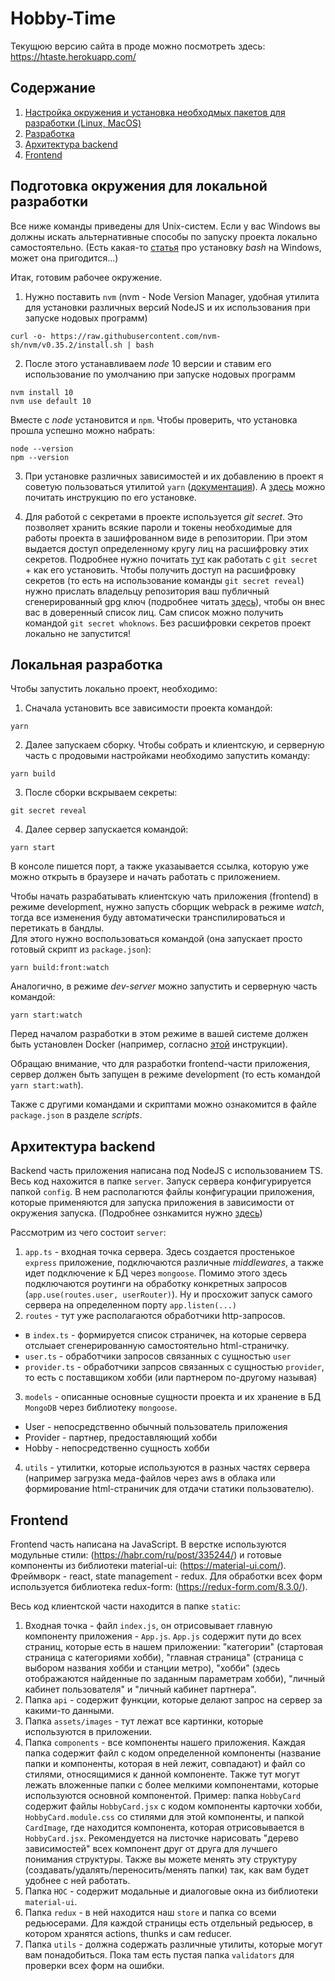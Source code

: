 # Hobby-Time  
Текущюю версию сайта в проде можно посмотреть здесь: https://htaste.herokuapp.com/

## Содержание
1. [Настройка окружения и установка необходмых пакетов для разработки (Linux, MacOS)](#settings-env)
2. [Разработка](#dev-rules)
3. [Архитектура backend](#backend) 
4. [Frontend](#frontend)

<a name="settings-env"></a>

## Подготовка окружения для локальной разработки
Все ниже команды приведены для Unix-систем. Если у вас Windows вы должны искать альтернативные способы по запуску проекта локально самостоятельно. (Есть какая-то [статья](https://losst.ru/ustanovka-bash-v-windows-10) про установку _bash_ на Windows, может она пригодится...)


Итак, готовим рабочее окружение. 
1. Нужно поставить `nvm` (nvm - Node Version Manager, удобная утилита для установки различных версий NodeJS и их использования при запуске нодовых программ)
```
curl -o- https://raw.githubusercontent.com/nvm-sh/nvm/v0.35.2/install.sh | bash
```
2. После этого устанавливаем _node_ 10 версии и ставим его использование по умолчанию при запуске нодовых программ
```
nvm install 10
nvm use default 10
```
Вместе c _node_ установится и `npm`. Чтобы проверить, что установка прошла успешно можно набрать:
```
node --version
npm --version
```
  
3. При установке различных зависимостей и их добавлению в проект я советую пользоваться утилитой `yarn` ([документация](https://yarnpkg.com/)). А [здесь](https://classic.yarnpkg.com/en/docs/install#debian-stable) можно почитать инструкцию по его установке.

4. Для работой с секретами в проекте используется _git secret_. Это позволяет хранить всякие пароли и токены необходимые для работы проекта в зашифрованном виде в репозитории. При этом выдается доступ определенному кругу лиц на расшифровку этих секретов. Подробнее нужно почитать [тут](https://git-secret.io/) как работать с `git secret` + как его установить. Чтобы получить доступ на расшифровку секретов (то есть на использование команды `git secret reveal`) нужно прислать владельцу репозитория ваш публичный сгенерированный gpg ключ (подробнее читать [здесь](https://help.github.com/en/github/authenticating-to-github/generating-a-new-gpg-key)), чтобы он внес вас в доверенный список лиц. Сам список можно получить командой `git secret whoknows`. Без расшифровки секретов проект локально не запустится!


<a name="dev-rules"></a>

## Локальная разработка
Чтобы запустить локально проект, необходимо:
1. Сначала установить все зависимости проекта командой:
```shell script
yarn 
```
2. Далее запускаем сборку. Чтобы собрать и клиентскую, и серверную часть с продовыми настройками 
необходимо запустить команду:
```shell script
yarn build
``` 
3. После сборки вскрываем секреты:
```
git secret reveal
```
4. Далее сервер запускается командой:
```shell script
yarn start
```
В консоле пишется порт, а также указаывается ссылка, которую уже можно
открыть в браузере и начать работать с приложением. 

Чтобы начать разрабатывать клиентскую чать приложения (frontend) в режиме development, нужно запусть сборщик webpack в режиме _watch_, тогда все изменения буду автоматически транспилироваться и перетикать в бандлы.  
Для этого нужно воспользоваться командой (она запускает просто готовый скрипт из `package.json`):
```shell script
yarn build:front:watch
```
Аналогично, в режиме _dev-server_ можно запустить и серверную часть командой: 
```shell script
yarn start:watch
```
Перед началом разработки в этом режиме в вашей системе должен быть установлен Docker (например, согласно [этой](https://docs.docker.com/install/linux/docker-ce/ubuntu/) инструкции).

Обращаю внимание, что для разработки frontend-части приложения, сервер должен быть запущен в режиме development (то есть командой `yarn start:wath`).

Также с другими командами и скриптами можно ознакомится в файле `package.json` в разделе _scripts_.

<a name="backend"></a>

## Архитектура backend
Backend часть приложения написана под NodeJS с использованием TS. Весь код нахожится в папке `server`. Запуск сервера конфигурируется папкой `config`. В нем располагются файлы конфигурации приложения, которые применяются для запуска приложения в зависимости от окружения запуска. (Подробнее ознкамится нужно [здесь](https://www.npmjs.com/package/config))

Рассмотрим из чего состоит `server`:
1. `app.ts` - входная точка сервера. Здесь создается простенькое `express` приложение, подключаются различные _middlewares_, а также идет подключение к БД через `mongoose`. Помимо этого здесь подключаются роутинги на обработку конкретных запросов (`app.use(routes.user, userRouter)`). Ну и просхожит запуск самого сервера на определенном порту `app.listen(...)`
2. `routes` - тут уже располагаются обработчики http-запросов. 
- в `index.ts` - формируется список страничек, на которые сервера отслыает сгенерированную самостоятельно html-страничку.
- `user.ts` - обработчики запросов связанных с сущностью `user`
- `provider.ts` - обработчики запрсов связанных с сущностью `provider`, то есть с поставщиком хобби (или партнером по-другому называя)
3. `models` - описанные основные сущности проекта и их хранение в БД `MongoDB` через библиотеку `mongoose`.
- User - непосредственно обычный пользователь приложения
- Provider - партнер, предоставляющий хобби
- Hobby - непосредственно сущность хобби
4. `utils` - утилитки, которые используются в разных частях сервера (например загрузка меда-файлов через aws в облака или формирование html-страничик для отдачи статики пользователю).

<a name="frontend"></a>

## Frontend
Frontend часть написана на JavaScript. В верстке используются модульные стили: (https://habr.com/ru/post/335244/) и готовые компоненты из библиотеки material-ui: (https://material-ui.com/). Фреймворк - react, state management - redux. Для обработки всех форм используется библиотека redux-form: (https://redux-form.com/8.3.0/).

Весь код клиентской части находится в папке `static`:
1. Входная точка - файл `index.js`, он отрисовывает главную компоненту приложения - `App.js`. `App.js` содержит пути до всех страниц, которые есть в нашем приложении: "категории" (стартовая страница с категориями хобби), "главная страница" (страница с выбором названия хобби и станции метро), "хобби" (здесь отображаются найденные по заданным параметрам хобби), "личный кабинет пользователя" и "личный кабинет партнера".
2. Папка `api` - содержит функции, которые делают запрос на сервер за какими-то данными. 
3. Папка `assets/images` - тут лежат все картинки, которые используются в приложении. 
4. Папка `components` - все компоненты нашего приложения. Каждая папка содержит файл с кодом определенной компоненты (название папки и компоненты, которая в ней лежит, совпадают) и файл со стилями, относящимися к данной компоненте. Также тут могут лежать вложенные папки с более мелкими компонентами, которые используются основной компонентой.
Пример: папка `HobbyCard` содержит файлы `HobbyCard.jsx` с кодом компоненты карточки хобби, `HobbyCard.module.css` со стилями для этой компоненты, и папкой `CardImage`, где находится компонента, которая отрисовывается в `HobbyCard.jsx`. Рекомендуется на листочке нарисовать "дерево зависимостей" всех компонент друг от друга для лучшего понимания структуры. Также вы можете менять эту структуру (создавать/удалять/переносить/менять папки) так, как вам будет удобнее с ней работать.
5. Папка `HOC` - содержит модальные и диалоговые окна из библиотеки `material-ui`.
6. Папка `redux` - в ней находится наш `store` и папка со всеми редьюсерами. Для каждой страницы есть отдельный редьюсер, в котором хранятся actions, thunks и сам reducer.
7. Папка `utils` - должна содержать различные утилиты, которые могут вам понадобиться. Пока там есть пустая папка `validators` для проверки всех форм на ошибки.
